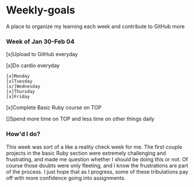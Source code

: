 # Weekly-goals
A place to organize my learning each week and contribute to GitHub more

### Week of Jan 30-Feb 04

[x]Upload to GitHub everyday

[x]Do cardio everyday

    [x]Monday
    [x]Tuesday
    [x/]Wednesday
    [x]Thursday
    [x]Friday

[x]Complete Basic Ruby course on TOP

[]Spend more time on TOP and less time on other things daily

### How'd I do?
This week was sort of a like a reality check week for me. The first couple projects in the basic Ruby section were extremely challenging and frustrating, and made me question whether I should be doing this or not. Of course those doubts were only fleeting, and I know the frustrations are part of the process. I just hope that as I progress, some of these tribulations pay off with more confidence going into assignments. 